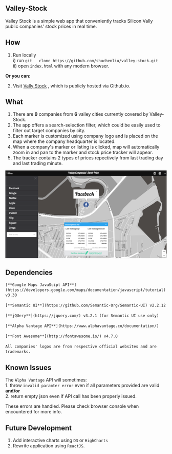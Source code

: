 ## Valley-Stock

Valley Stock is a simple web app that conveniently tracks Silicon Vally public companies' stock prices in real time.

## How

1. Run locally   
   i) run `git   clone https://github.com/shuchenliu/valley-stock.git`   
  ii) open `index.html` with any modern browser.  
  
  **Or you can:** 
  
  
2. Visit [Vally Stock](https://shuchenliu.github.io/valley-stock) , which is publicly hosted via Github.io.

## What

1.  There are **9** companies from **6** valley cities currently covered by Valley-Stock.
2. The app offers a search-selection filter, which could be easily used to filter out target companies by city.
3. Each marker is customized using company logo and is placed on the map where the company headquarter is located.
4. When a company's marker or listing is clicked, map will automatically zoom in and pan to the marker and stock price tracker will appear.
5. The tracker contains 2 types of prices repectively from last trading day and last trading minute.

!["The snapshot"](https://github.com/shuchenliu/valley-stock/blob/master/snapshot.png?raw=true)

## Dependencies

	[**Google Maps JavaScipt API**](https://developers.google.com/maps/documentation/javascript/tutorial) v3.30

	[**Semantic UI**](https://github.com/Semantic-Org/Semantic-UI) v2.2.12

	[**jQUery**](https://jquery.com/) v3.2.1 (for Semantic UI use only)

	[**Alpha Vantage API**](https://www.alphavantage.co/documentation/)

	[**Font Awesome**](http://fontawesome.io/) v4.7.0

	All companies' logos are from respective official websites and are trademarks.

## Known Issues

The `Alpha Vantage` API will sometimes:       
	1. throw `invalid paramter error` even if all parameters provided are valid **and/or**  
	2. return empty json even if API call has been properly issued.

These errors are handled. Please check browser console when encountered for more info.

## Future Development

1. Add interactive charts using `D3` or `HighCharts`
2. Rewrite application using `ReactJS`.
